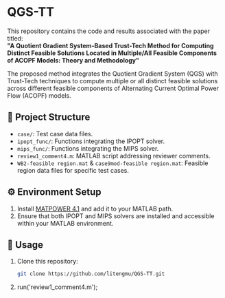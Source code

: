 # QGS-TT

This repository contains the code and results associated with the paper titled:  
**"A Quotient Gradient System-Based Trust-Tech Method for Computing Distinct Feasible Solutions Located in Multiple/All Feasible Components of ACOPF Models: Theory and Methodology"**

The proposed method integrates the Quotient Gradient System (QGS) with Trust-Tech techniques to compute multiple or all distinct feasible solutions across different feasible components of Alternating Current Optimal Power Flow (ACOPF) models.

## 📁 Project Structure

- `case/`: Test case data files.
- `ipopt_func/`: Functions integrating the IPOPT solver.
- `mips_func/`: Functions integrating the MIPS solver.
- `review1_comment4.m`: MATLAB script addressing reviewer comments.
- `WB2-feasible region.mat` & `case9mod-feasible region.mat`: Feasible region data files for specific test cases.

## ⚙️ Environment Setup

1. Install [MATPOWER 4.1](https://matpower.org/download/all-releases/) and add it to your MATLAB path.
2. Ensure that both IPOPT and MIPS solvers are installed and accessible within your MATLAB environment.

## 🚀 Usage
1. Clone this repository:
   ```bash
   git clone https://github.com/litengmu/QGS-TT.git
2. run('review1_comment4.m');
